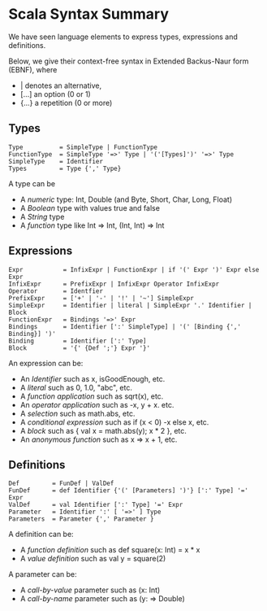 # Scala Syntax Summary

We have seen language elements to express types, expressions and definitions.

Below, we give their context-free syntax in Extended Backus-Naur form (EBNF), where
* | denotes an alternative,
* [...] an option (0 or 1)
* {...} a repetition (0 or more)

## Types
```
Type          = SimpleType | FunctionType
FunctionType  = SimpleType '=>' Type | '('[Types]')' '=>' Type
SimpleType    = Identifier
Types         = Type {',' Type}
```
A type can be
* A _numeric_ type: Int, Double (and Byte, Short, Char, Long, Float)
* A _Boolean_ type with values true and false
* A _String_ type
* A _function_ type like Int => Int, (Int, Int) => Int

## Expressions

```
Expr           = InfixExpr | FunctionExpr | if '(' Expr ')' Expr else Expr
InfixExpr      = PrefixExpr | InfixExpr Operator InfixExpr
Operator       = Identfier
PrefixExpr     = ['+' | '-' | '!' | '~'] SimpleExpr
SimpleExpr     = Identifier | literal | SimpleExpr '.' Identifier | Block
FunctionExpr   = Bindings '=>' Expr
Bindings       = Identifier [':' SimpleType] | '(' [Binding {',' Binding}] ')'
Binding        = Identifier [':' Type]
Block          = '{' {Def ';'} Expr '}' 
```

An expression can be:
* An _Identifier_ such as x, isGoodEnough, etc.
* A _literal_ such as 0, 1.0, "abc", etc.
* A _function application_ such as sqrt(x), etc.
* An _operator application_ such as -x, y + x. etc.
* A _selection_ such as math.abs, etc.
* A _conditional expression_ such as if (x < 0) -x else x, etc.
* A _block_ such as { val x = math.abs(y); x * 2 }, etc.
* An _anonymous function_ such as x => x + 1, etc.

## Definitions

```
Def         = FunDef | ValDef
FunDef      = def Identifier {'(' [Parameters] ')'} [':' Type] '=' Expr
ValDef      = val Identifier [':' Type] '=' Expr
Parameter   = Identifier ':' [ '=>' ] Type
Parameters  = Parameter {',' Parameter }
```

A definition can be:
* A _function definition_ such as def square(x: Int) = x * x
* A _value definition_ such as val y = square(2)

A parameter can be:
* A _call-by-value_ parameter such as (x: Int)
* A _call-by-name_ parameter such as (y: => Double)
